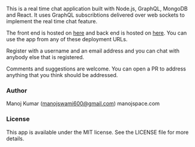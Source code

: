 This is a real time chat application built with Node.js, GraphQL, MongoDB and React. It uses GraphQL subscribtions delivered over web sockets to implement the real time chat feature.

The front end is hosted on [here](https://chat-app-liard.vercel.app) and back end is hosted on [here](http://manojspace.com:4000/). You can use the app from any of these deployment URLs.

Register with a username and an email address and you can chat with anybody else that is registered.

Comments and suggestions are welcome. You can open a PR to address anything that you think should be addressed.

### Author
Manoj Kumar (manojswami600@gmail.com)
manojspace.com

### License
This app is available under the MIT license. See the LICENSE file for more details.